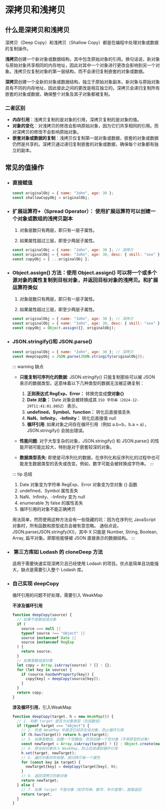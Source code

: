 # 深拷贝和浅拷贝

## 什么是深拷贝和浅拷贝

深拷贝（Deep Copy）和浅拷贝（Shallow Copy）都是在编程中处理对象或数据的复制操作。

**浅拷贝**创建一个新对象或数据结构，其中包含原始对象的引用。换句话说，新对象与原始对象共享相同的内存地址，因此对其中一个对象进行更改会影响到另一个对象。浅拷贝仅复制对象的第一层结构，而不会递归复制嵌套的对象或数据。

**深拷贝**创建一个全新的对象或数据结构，独立于原始对象副本。新对象与原始对象具有不同的内存地址，因此彼此之间的更改是相互独立的。深拷贝会递归复制所有嵌套的对象或数据，确保整个对象及其子对象都被复制。

### 二者区别

- **内存引用**：浅拷贝复制的是对象的引用，深拷贝复制的是对象的值。
- **对象的变化**：对浅拷贝的修改会影响原始对象，因为它们共享相同的引用。而对深拷贝的修改不会影响原始对象。
- **嵌套对象或数据的复制**：浅拷贝仅复制第一层对象或数据，嵌套的对象或数据仍然是共享的。深拷贝通过递归复制嵌套的对象或数据，确保每个对象都有独立的副本。

## 常见的值操作

- ### 直接赋值 <Badge text="浅拷贝" type="tip" vertical="top"/>

  ```js
  const originalObj = { name: "John", age: 30 };
  const shallowCopyObj = originalObj;
  ```

- ### 扩展运算符+（Spread Operator）： 使用扩展运算符可以创建一个对象或数组的浅拷贝副本 <Badge text="特殊" type="warn" vertical="top"/>

  1. 对象层数只有两层，即只有一层子属性。<Badge text="深拷贝" type="tip" vertical="top"/>

  2. 如果属性超过三层，即至少两层子属性。<Badge text="浅拷贝" type="tip" vertical="top"/>

  ```js
  const originalObj = { name: "John", age: 30 }; // 深拷贝
  const originalObj = { name: "John", age: 30, desc: { skill: "xxx" } }; // 浅拷贝
  const copyObj = { ...originalObj };
  ```

- ### Object.assign() 方法：使用 Object.assign() 可以将一个或多个源对象的属性复制到目标对象，并返回目标对象的浅拷贝。和扩展运算符类似 <Badge text="特殊" type="warn" vertical="top"/>

  1. 对象层数只有两层，即只有一层子属性。<Badge text="深拷贝" type="tip" vertical="top"/>

  2. 如果属性超过三层，即至少两层子属性。<Badge text="浅拷贝" type="tip" vertical="top"/>

  ```js
  const originalObj = { name: "John", age: 30 }; // 深拷贝
  const originalObj = { name: "John", age: 30, desc: { skill: "xxx" } }; // 浅拷贝
  const copyObj = Object.assign({}, originalObj);
  ```

- ### JSON.stringify()和 JSON.parse() <Badge text="深拷贝" type="tip" vertical="top" />

  ```js
  const originalObj = { name: "John", age: 30 }; // 深拷贝
  const deepCopyObj = JSON.parse(JSON.stringify(originalObj));
  ```

  ::: warning 缺点

  - **只能复制可序列化的数据**: JSON.stringify() 只能复制那些可以被 JSON 表示的数据类型。这意味着以下几种类型的数据无法被正确复制：

    1. **正则表达式 RegExp、Error：** 转换完变成**空对象{}**
    2. **Date 对象：** Date 对象会被转换成其 `ISO 字符串（2024-12-29T11:41:01.805Z）` 表示。
    3. **undefined、Symbol、function：** 转化后直接值丢失
    4. **NaN、Infinity、-Infinity：** 转化后直接值 null
    5. **循环引用**: 如果对象之间存在循环引用（例如 a.b=b，b.a = a），JSON.stringify() 会抛出错误。

  - **性能问题**: 对于大型复杂的对象，JSON.stringify() 和 JSON.parse() 的性能开销可能比较大，特别是对于嵌套较深的对象。

  - **数据类型丢失**: 即使是可序列化的数据，在序列化和反序列化的过程中也可能发生数据类型的丢失或改变。例如，数字可能会被转换成字符串。
    :::

  ::: tip 总结

  1. Date 对象变为字符串 RegExp、Error 对象变为空对象 {} 函数
  2. undefined、Symbol 属性丢失
  3. NaN、Infinity、-Infinity 变为 null
  4. enumerable 为 false 的属性丢失
  5. 循环引用的对象不能正确拷贝

  用法简单，然而使用这种方法会有一些隐藏的坑：因为在序列化 JavaScript 对象时，所有函数和原型成员会被有意忽略。
  通俗点说，JSON.parse(JSON.stringfy(X))，其中 X 只能是 Number, String, Boolean, Array, 扁平对象。即那些能够被 JSON 直接表示的数据结构。
  :::

- ### ‌ 第三方库如 Lodash 的 cloneDeep 方法 ‌<Badge text="深拷贝" type="tip" vertical="top" />

  适用于需要快速实现深拷贝且已经使用 Lodash 的项目。优点是简单且功能强大，缺点是需要引入整个 Lodash 库。

- ### 自己实现 deepCopy ‌<Badge text="深拷贝" type="tip" vertical="top" />

  循环引用的问题不好处理，需要引入 WeakMap

  **不涉及循环引用**

  ```js
  function deepCopy(source) {
    // 如果不是数组或对象
    if (
      source === null ||
      typeof source !== "object" ||
      source instanceof Date ||
      source instanceof RegExp
    ) {
      return source;
    }
    // 如果是数组或对象
    let copy = Array.isArray(source) ? [] : {};
    for (let key in source) {
      if (source.hasOwnProperty(key)) {
        copy[key] = deepCopy(source[key]);
      }
    }
    return copy;
  }
  ```
  **涉及循环引用**，引入WeakMap

  ```js
  function deepCopy(target, h = new WeakMap()) {
    // 1. 判断 target 是否为对象类型（包括数组）
    if (typeof target === "object") {
      // 2. 检查 WeakMap 中是否已经存在该对象，防止循环引用
      if (h.has(target)) return h.get(target);
      // 3. 如果是数组，创建一个空数组，否则创建一个空对象（不带原型的对象）
      const newTarget = Array.isArray(target) ? [] : Object.create(null);
      // 4. 把当前对象存入 WeakMap，防止后续遇到循环引用
      h.set(target, newTarget);
      // 5. 遍历对象的所有键，递归拷贝每一个属性
      for (const key in target) {
        newTarget[key] = deepCopy(target[key], h);
      }
      // 6. 返回深拷贝的新对象
      return newTarget;
    } else {
      // 7. 如果 target 不是对象（如字符串、数字、布尔值等），直接返回
      return target;
    }
  }
  ```
